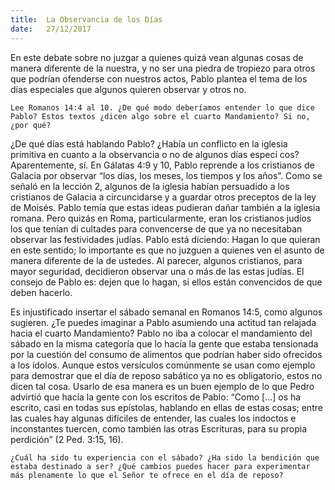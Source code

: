 ```yaml
---
title:  La Observancia de los Días
date:   27/12/2017
---
```


En este debate sobre no juzgar a quienes quizá vean algunas cosas de manera diferente de la nuestra, y no ser una piedra de tropiezo para otros que podrían ofenderse con nuestros actos, Pablo plantea el tema de los días especiales que algunos quieren observar y otros no.

`Lee Romanos 14:4 al 10. ¿De qué modo deberíamos entender lo que dice Pablo? Estos textos ¿dicen algo sobre el cuarto Mandamiento? Si no, ¿por qué?`

¿De qué días está hablando Pablo? ¿Había un conflicto en la iglesia primitiva en cuanto a la observancia o no de algunos días especí cos? Aparentemente, sí. En Gálatas 4:9 y 10, Pablo reprende a los cristianos de Galacia por observar “los días, los meses, los tiempos y los años”. Como se señaló en la lección 2, algunos de la iglesia habían persuadido a los cristianos de Galacia a circuncidarse y a guardar otros preceptos de la ley de Moisés. Pablo temía que estas ideas pudieran dañar también a la iglesia romana. Pero quizás en Roma, particularmente, eran los cristianos judíos los que tenían di cultades para convencerse de que ya no necesitaban observar las festividades judías. Pablo está diciendo: Hagan lo que quieran en este sentido; lo importante es que no juzguen a quienes ven el asunto de manera diferente de la de ustedes. Al parecer, algunos cristianos, para mayor seguridad, decidieron observar una o más de las  estas judías. El consejo de Pablo es: dejen que lo hagan, si ellos están convencidos de que deben hacerlo.

Es injustificado insertar el sábado semanal en Romanos 14:5, como algunos sugieren. ¿Te puedes imaginar a Pablo asumiendo una actitud tan relajada hacia el cuarto Mandamiento? Pablo no iba a colocar el mandamiento del sábado en la misma categoría que lo hacía la gente que estaba tensionada por la cuestión del consumo de alimentos que podrían haber sido ofrecidos a los ídolos. Aunque estos versículos comúnmente se usan como ejemplo para demostrar que el día de reposo sabático ya no es obligatorio, estos no dicen tal cosa. Usarlo de esa manera es un buen ejemplo de lo que Pedro advirtió que hacía la gente con los escritos de Pablo: “Como [...] os ha escrito, casi en todas sus epístolas, hablando en ellas de estas cosas; entre las cuales hay algunas difíciles de entender, las cuales los indoctos e inconstantes tuercen, como también las otras Escrituras, para su propia perdición” (2 Ped. 3:15, 16).

`¿Cuál ha sido tu experiencia con el sábado? ¿Ha sido la bendición que estaba destinado a ser? ¿Qué cambios puedes hacer para experimentar más plenamente lo que el Señor te ofrece en el día de reposo?`